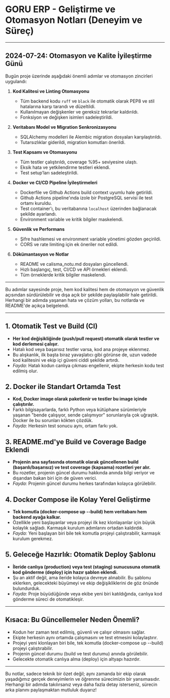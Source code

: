 # GORU ERP - Geliştirme ve Otomasyon Notları (Deneyim ve Süreç)

---

## 2024-07-24: Otomasyon ve Kalite İyileştirme Günü

Bugün proje üzerinde aşağıdaki önemli adımlar ve otomasyon zincirleri uygulandı:

1. **Kod Kalitesi ve Linting Otomasyonu**
   - Tüm backend kodu `ruff` ve `black` ile otomatik olarak PEP8 ve stil hatalarına karşı tarandı ve düzeltildi.
   - Kullanılmayan değişkenler ve gereksiz tekrarlar kaldırıldı.
   - Fonksiyon ve değişken isimleri sadeleştirildi.

2. **Veritabanı Model ve Migration Senkronizasyonu**
   - SQLAlchemy modelleri ile Alembic migration dosyaları karşılaştırıldı.
   - Tutarsızlıklar giderildi, migration komutları önerildi.

3. **Test Kapsamı ve Otomasyonu**
   - Tüm testler çalıştırıldı, coverage %95+ seviyesine ulaştı.
   - Eksik hata ve yetkilendirme testleri eklendi.
   - Test setup’ları sadeleştirildi.

4. **Docker ve CI/CD Pipeline İyileştirmeleri**
   - Dockerfile ve Github Actions build context uyumlu hale getirildi.
   - Github Actions pipeline'ında izole bir PostgreSQL servisi ile test ortamı kuruldu.
   - Test container'ı, bu veritabanına `localhost` üzerinden bağlanacak şekilde ayarlandı.
   - Environment variable ve kritik bilgiler maskelendi.

5. **Güvenlik ve Performans**
   - Şifre hashlemesi ve environment variable yönetimi gözden geçirildi.
   - CORS ve rate limiting için ek öneriler not edildi.

6. **Dökümantasyon ve Notlar**
   - README ve calisma_notu.md dosyaları güncellendi.
   - Hızlı başlangıç, test, CI/CD ve API örnekleri eklendi.
   - Tüm örneklerde kritik bilgiler maskelendi.

---

Bu adımlar sayesinde proje, hem kod kalitesi hem de otomasyon ve güvenlik açısından sürdürülebilir ve dışa açık bir şekilde paylaşılabilir hale getirildi. Herhangi bir adımda yaşanan hata ve çözüm yolları, bu notlarda ve README'de açıkça belgelendi.

---

## 1. Otomatik Test ve Build (CI)
- **Her kod değişikliğinde (push/pull request) otomatik olarak testler ve kod derlemesi çalışır.**
- Hatalı kod veya başarısız testler varsa, kod ana projeye eklenmez.
- Bu alışkanlık, ilk başta biraz yavaşlatıcı gibi görünse de, uzun vadede kod kalitesini ve ekip içi güveni ciddi şekilde artırdı.
- *Fayda:* Hatalı kodun canlıya çıkması engellenir, ekipte herkesin kodu test edilmiş olur.

## 2. Docker ile Standart Ortamda Test
- **Kod, Docker image olarak paketlenir ve testler bu image içinde çalıştırılır.**
- Farklı bilgisayarlarda, farklı Python veya kütüphane sürümleriyle yaşanan "bende çalışıyor, sende çalışmıyor" sorunlarıyla çok uğraştık. Docker ile bu sorunları kökten çözdük.
- *Fayda:* Herkesin test sonucu aynı, ortam farkı yok.

## 3. README.md'ye Build ve Coverage Badge Eklendi
- **Projenin ana sayfasında otomatik olarak güncellenen build (başarılı/başarısız) ve test coverage (kapsama) rozetleri yer alır.**
- Bu rozetler, projenin güncel durumu hakkında anında bilgi veriyor ve dışarıdan bakan biri için de güven verici.
- *Fayda:* Projenin güncel durumu herkes tarafından kolayca görülebilir.

## 4. Docker Compose ile Kolay Yerel Geliştirme
- **Tek komutla (docker-compose up --build) hem veritabanı hem backend ayağa kalkar.**
- Özellikle yeni başlayanlar veya projeyi ilk kez klonlayanlar için büyük kolaylık sağladı. Karmaşık kurulum adımlarını ortadan kaldırdık.
- *Fayda:* Yeni başlayan biri bile tek komutla projeyi çalıştırabilir, karmaşık kurulum gerekmez.

## 5. Geleceğe Hazırlık: Otomatik Deploy Şablonu
- **İleride canlıya (production) veya test (staging) sunucusuna otomatik kod gönderme (deploy) için hazır şablon eklendi.**
- Şu an aktif değil, ama ileride kolayca devreye alınabilir. Bu şablonu eklerken, gelecekteki büyümeyi ve ekip değişikliklerini de göz önünde bulundurduk.
- *Fayda:* Proje büyüdüğünde veya ekibe yeni biri katıldığında, canlıya kod gönderme süreci de otomatikleşir.

---

## Kısaca: Bu Güncellemeler Neden Önemli?
- Kodun her zaman test edilmiş, güvenli ve çalışır olmasını sağlar.
- Ekipte herkesin aynı ortamda çalışmasını ve test etmesini kolaylaştırır.
- Projeyi yeni klonlayan biri bile, tek komutla (docker-compose up --build) projeyi çalıştırabilir.
- Projenin güncel durumu (build ve test durumu) anında görülebilir.
- Gelecekte otomatik canlıya alma (deploy) için altyapı hazırdır.

---

Bu notlar, sadece teknik bir özet değil; aynı zamanda bir ekip olarak yaşadığımız gerçek deneyimlerin ve öğrenme sürecimizin bir yansımasıdır. Herhangi bir adımda takılırsanız veya daha fazla detay isterseniz, sürecin arka planını paylaşmaktan mutluluk duyarız!
